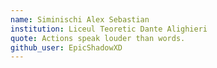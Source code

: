 ```yaml
---
name: Siminischi Alex Sebastian
institution: Liceul Teoretic Dante Alighieri
quote: Actions speak louder than words.
github_user: EpicShadowXD
---
```

